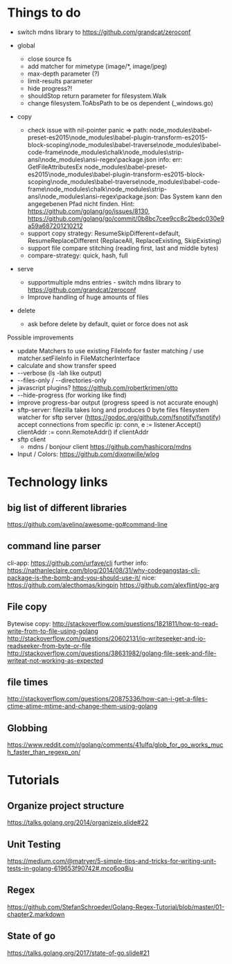 # Things to do

- switch mdns library to https://github.com/grandcat/zeroconf

- global
    - close source fs
    - add matcher for mimetype (image/*, image/jpeg)
    - max-depth parameter (?)
    - limit-results parameter
    - hide progress?!
    - shouldStop return parameter for filesystem.Walk
    - change filesystem.ToAbsPath to be os dependent (_windows.go)

- copy
    - check issue with nil-pointer panic => path: node_modules\babel-preset-es2015\node_modules\babel-plugin-transform-es2015-block-scoping\node_modules\babel-traverse\node_modules\babel-code-frame\node_modules\chalk\node_modules\strip-ansi\node_modules\ansi-regex\package.json
                                            info: <nil>
                                            err: GetFileAttributesEx node_modules\babel-preset-es2015\node_modules\babel-plugin-transform-es2015-block-scoping\node_modules\babel-traverse\node_modules\babel-code-frame\node_modules\chalk\node_modules\strip-ansi\node_modules\ansi-regex\package.json: Das System kann den angegebenen Pfad nicht finden.
                                            Hint: https://github.com/golang/go/issues/8130, https://github.com/golang/go/commit/0b8bc7cee9cc8c2bedc030e9a59a687201210212
    - support copy strategy:  ResumeSkipDifferent=default, ResumeReplaceDifferent (ReplaceAll, ReplaceExisting, SkipExisting)
    - support file compare stitching (reading first, last and middle bytes)
    - compare-strategy: quick, hash, full

- serve
    - supportmultiple mdns entries - switch mdns library to https://github.com/grandcat/zeroconf
    - Improve handling of huge amounts of files
    
- delete
    - ask before delete by default, quiet or force does not ask
    
Possible improvements
- update Matchers to use existing FileInfo for faster matching / use matcher.setFileInfo in FileMatcherInterface
- calculate and show transfer speed
- --verbose (ls -lah like output)
- --files-only / --directories-only
- javascript plugins? https://github.com/robertkrimen/otto
- --hide-progress (for working like find)
- improve progress-bar output (progress speed is not accurate enough)
- sftp-server:
	    filezilla takes long and produces 0 byte files
		filesystem watcher for sftp server (https://godoc.org/github.com/fsnotify/fsnotify)
	accept connections from specific ip: 		conn, e := listener.Accept() clientAddr := conn.RemoteAddr() if clientAddr
- sftp client
  - mdns / bonjour client https://github.com/hashicorp/mdns
- Input / Colors: https://github.com/dixonwille/wlog


# Technology links

## big list of different libraries
https://github.com/avelino/awesome-go#command-line

## command line parser
cli-app: https://github.com/urfave/cli
further info: https://nathanleclaire.com/blog/2014/08/31/why-codegangstas-cli-package-is-the-bomb-and-you-should-use-it/
nice: https://github.com/alecthomas/kingpin
https://github.com/alexflint/go-arg

## File copy

Bytewise copy: 
http://stackoverflow.com/questions/1821811/how-to-read-write-from-to-file-using-golang
http://stackoverflow.com/questions/20602131/io-writeseeker-and-io-readseeker-from-byte-or-file
http://stackoverflow.com/questions/38631982/golang-file-seek-and-file-writeat-not-working-as-expected

## file times
http://stackoverflow.com/questions/20875336/how-can-i-get-a-files-ctime-atime-mtime-and-change-them-using-golang

## Globbing
https://www.reddit.com/r/golang/comments/41ulfq/glob_for_go_works_much_faster_than_regexp_on/

# Tutorials

## Organize project structure
https://talks.golang.org/2014/organizeio.slide#22

## Unit Testing
https://medium.com/@matryer/5-simple-tips-and-tricks-for-writing-unit-tests-in-golang-619653f90742#.mco6oq8iu

## Regex
https://github.com/StefanSchroeder/Golang-Regex-Tutorial/blob/master/01-chapter2.markdown

## State of go
https://talks.golang.org/2017/state-of-go.slide#21